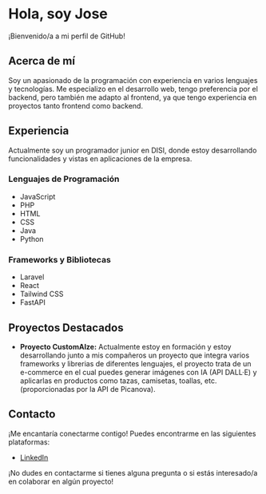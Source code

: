 # Hola, soy Jose

¡Bienvenido/a a mi perfil de GitHub!

## Acerca de mí

Soy un apasionado de la programación con experiencia en varios lenguajes y tecnologías. Me especializo en el desarrollo web, tengo preferencia por el backend, pero también me adapto al frontend, ya que tengo experiencia en proyectos tanto frontend como backend.

## Experiencia

Actualmente soy un programador junior en DISI, donde estoy desarrollando funcionalidades y vistas en aplicaciones de la empresa.

### Lenguajes de Programación

- JavaScript
- PHP
- HTML
- CSS
- Java
- Python

### Frameworks y Bibliotecas

- Laravel
- React
- Tailwind CSS
- FastAPI

## Proyectos Destacados

- **Proyecto CustomAIze:** Actualmente estoy en formación y estoy desarrollando junto a mis compañeros un proyecto que integra varios frameworks y librerias de diferentes lenguajes, el proyecto trata de un e-commerce en el cual puedes generar imágenes con IA (API DALL·E) y aplicarlas en productos como tazas, camisetas, toallas, etc. (proporcionadas por la API de Picanova).

## Contacto

¡Me encantaría conectarme contigo! Puedes encontrarme en las siguientes plataformas:

- [LinkedIn](https://www.linkedin.com/in/jose-ahmed-medina-ben-haddouch-4a88022b3/)
<!-- - [Twitter](https://twitter.com/tu-usuario) -->
<!-- - [Sitio web](https://www.tusitio.com) -->

¡No dudes en contactarme si tienes alguna pregunta o si estás interesado/a en colaborar en algún proyecto!

